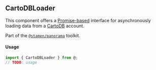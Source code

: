 ## CartoDBLoader

This component offers a [Promise-based](https://developer.mozilla.org/en-US/docs/Web/JavaScript/Reference/Global_Objects/Promise) interface for asynchronously loading data from a [CartoDB](https://cartodb.com/) account.

Part of the [`@stamen/panorama`](https://www.npmjs.com/package/@stamen/panorama) toolkit.

#### Usage
```js
import { CartoDBLoader } from @;
// TODO: usage
```
